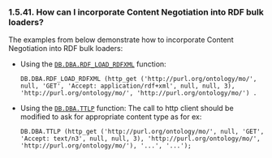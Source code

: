 <div>

<div>

<div>

<div>

### 1.5.41. How can I incorporate Content Negotiation into RDF bulk loaders?

</div>

</div>

</div>

The examples from below demonstrate how to incorporate Content
Negotiation into RDF bulk loaders:

<div>

- Using the <a href="fn_rdf_load_rdfxml.html" class="link"
  title="DB.DBA.RDF_LOAD_RDFXML"><code
  class="function">DB.DBA.RDF_LOAD_RDFXML</code></a> function:

  ``` programlisting
  DB.DBA.RDF_LOAD_RDFXML (http_get ('http://purl.org/ontology/mo/', null, 'GET', 'Accept: application/rdf+xml', null, null, 3), 'http://purl.org/ontology/mo/', 'http://purl.org/ontology/mo/') .
  ```

- Using the
  <a href="fn_ttlp.html" class="link" title="DB.DBA.TTLP"><code
  class="function">DB.DBA.TTLP</code></a> function: The call to http
  client should be modified to ask for appropriate content type as for
  ex:

  ``` programlisting
  DB.DBA.TTLP (http_get ('http://purl.org/ontology/mo/', null, 'GET', 'Accept: text/n3', null, null, 3), 'http://purl.org/ontology/mo/', 'http://purl.org/ontology/mo/'), '...', '...');
  ```

</div>

</div>
